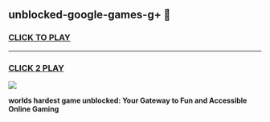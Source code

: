 
## unblocked-google-games-g+ 👋
<h3>
<a href="https://premium.freeplayer.one?title=unblocked-google-games-g+&ref=14F">CLICK TO PLAY</a></h3>
<hr>

<h3>
<a href="https://premium.freeplayer.one?title=unblocked-google-games-g+&ref=14F">CLICK 2 PLAY</a>
  
</h3>

<a href="https://premium.freeplayer.one?title=unblocked-google-games-g+&ref=12F/"><img src="https://clearcache.store/games.png"></a>


**worlds hardest game unblocked: Your Gateway to Fun and Accessible Online Gaming**
